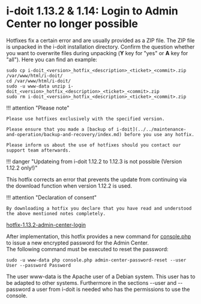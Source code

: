 # i-doit 1.13.2 & 1.14: Login to Admin Center no longer possible

Hotfixes fix a certain error and are usually provided as a ZIP file. The ZIP file is unpacked in the i-doit installation directory. Confirm the question whether you want to overwrite files during unpacking (**Y** key for "yes" or **A** key for "all"). Here you can find an example:

    sudo cp i-doit_<version>_hotfix_<description>_<ticket>_<commit>.zip /var/www/html/i-doit/
    cd /var/www/html/i-doit/
    sudo -u www-data unzip i-doit_<version>_hotfix_<description>_<ticket>_<commit>.zip
    sudo rm i-doit_<version>_hotfix_<description>_<ticket>_<commit>.zip

!!! attention "Please note"

    Please use hotfixes exclusively with the specified version.

    Please ensure that you made a [backup of i-doit](../../maintenance-and-operation/backup-and-recovery/index.md) before you use any hotfix.

    Please inform us about the use of hotfixes should you contact our support team afterwards.

!!! danger "Updateing from i-doit 1.12.2 to 1.12.3 is not possible (Version 1.12.2 only!)"

This hotfix corrects an error that prevents the update from continuing via the download function when version 1.12.2 is used.

!!! attention "Declaration of consent"

    By downloading a hotfix you declare that you have read and understood the above mentioned notes completely.

[hotfix-1.13.2-admin-center-login](../../assets/downloads/hotfixes/i-doit_1.13.2_hotfix_ID-7224_Admin-Center-Login.zip)

After implementation, this hotfix provides a new command for [console.php](../../automation-and-integration/cli/index.md) to issue a new encrypted password for the Admin Center.  
The following command must be executed to reset the password:

    sudo -u www-data php console.php admin-center-password-reset --user User --password Password

The user www-data is the Apache user of a Debian system. This user has to be adapted to other systems. Furthermore in the sections --user and --password a user from i-doit is needed who has the permissions to use the console.